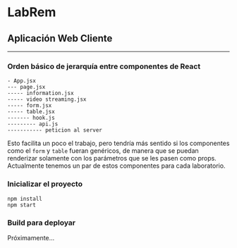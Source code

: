 # LabRem

## Aplicación Web Cliente

---

### Orden básico de jerarquía entre componentes de React

```
- App.jsx
--- page.jsx
----- information.jsx
----- video streaming.jsx
----- form.jsx
----- table.jsx
------- hook.js
--------- api.js
----------- peticion al server
```

Esto facilita un poco el trabajo, pero tendría más sentido si los componentes como el `form` y `table` fueran genéricos, de manera que se puedan renderizar solamente con los parámetros que se les pasen como props.
Actualmente tenemos un par de estos componentes para cada laboratorio.

### Inicializar el proyecto

```
npm install
npm start
```

### Build para deployar

Próximamente...

